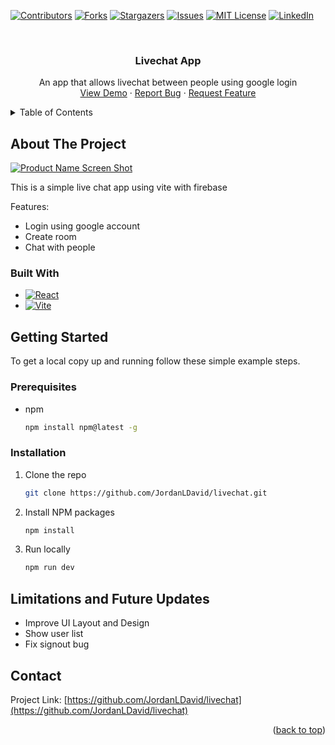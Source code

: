 <a name="readme-top"></a>
<!-- PROJECT SHIELDS -->
[![Contributors][contributors-shield]][contributors-url]
[![Forks][forks-shield]][forks-url]
[![Stargazers][stars-shield]][stars-url]
[![Issues][issues-shield]][issues-url]
[![MIT License][license-shield]][license-url]
[![LinkedIn][linkedin-shield]][linkedin-url]

<!-- PROJECT LOGO -->
<br />
<div align="center">
  <h3 align="center">Livechat App</h3>

  <p align="center">
    An app that allows livechat between people using google login
    <br />
    <a href="https://github.com/JordanLDavid/livechat">View Demo</a>
    ·
    <a href="https://github.com/JordanLDavid/livechat/issues">Report Bug</a>
    ·
    <a href="https://github.com/JordanLDavid/livechat/issues">Request Feature</a>
  </p>
</div>

<!-- TABLE OF CONTENTS -->
<details>
  <summary>Table of Contents</summary>
  <ol>
    <li>
      <a href="#about-the-project">About The Project</a>
      <ul>
        <li><a href="#built-with">Built With</a></li>
      </ul>
    </li>
    <li>
      <a href="#getting-started">Getting Started</a>
      <ul>
        <li><a href="#prerequisites">Prerequisites</a></li>
        <li><a href="#installation">Installation</a></li>
      </ul>
    </li>
    <li><a href="#limitations-and-future-updates">Future Updates</a></li>
    <li><a href="#contact">Contact</a></li>
  </ol>
</details>

<!-- ABOUT THE PROJECT -->
## About The Project

[![Product Name Screen Shot][product-screenshot]](https://jld-livechat.web.app)

This is a simple live chat app using vite with firebase

Features:
* Login using google account
* Create room
* Chat with people

### Built With
* [![React][React.js]][React-url]
* [![Vite][Vitejs.dev]][Vite-url]

<!-- GETTING STARTED -->
## Getting Started

To get a local copy up and running follow these simple example steps.

### Prerequisites

* npm
  ```sh
  npm install npm@latest -g
  ```

### Installation

1. Clone the repo
   ```sh
   git clone https://github.com/JordanLDavid/livechat.git
   ```
2. Install NPM packages
   ```sh
   npm install
   ```
3. Run locally
   ```sh
   npm run dev
   ```
<!-- FUTURE IMPROVEMENTS -->
## Limitations and Future Updates
* Improve UI Layout and Design
* Show user list
* Fix signout bug
  
<!-- CONTACT -->
## Contact
Project Link: [https://github.com/JordanLDavid/livechat](https://github.com/JordanLDavid/livechat)

<p align="right">(<a href="#readme-top">back to top</a>)</p>

<!-- LINKS & IMAGES -->
[contributors-shield]: https://img.shields.io/github/contributors/JordanLDavid/livechat.svg?style=for-the-badge
[contributors-url]: https://github.com/JordanLDavid/livechat/graphs/contributors
[forks-shield]: https://img.shields.io/github/forks/JordanLDavid/livechat.svg?style=for-the-badge
[forks-url]: https://github.com/JordanLDavid/livechat/network/members
[stars-shield]: https://img.shields.io/github/stars/JordanLDavid/livechat.svg?style=for-the-badge
[stars-url]: https://github.com/JordanLDavid/livechat/stargazers
[issues-shield]: https://img.shields.io/github/issues/JordanLDavid/livechat.svg?style=for-the-badge
[issues-url]: https://github.com/JordanLDavid/livechat/issues
[license-shield]: https://img.shields.io/github/license/JordanLDavid/livechat.svg?style=for-the-badge
[license-url]: https://github.com/JordanLDavid/livechat/blob/master/LICENSE.txt
[linkedin-shield]: https://img.shields.io/badge/-LinkedIn-black.svg?style=for-the-badge&logo=linkedin&colorB=555
[linkedin-url]: https://linkedin.com/in/JordanLenardDavid
[product-screenshot]: images/product-screenshot.JPG
[React.js]: https://img.shields.io/badge/React-20232A?style=for-the-badge&logo=react&logoColor=61DAFB
[React-url]: https://reactjs.org/
[Vitejs.dev]: https://img.shields.io/badge/Vitejs-20232A?style=for-the-badge&logo=vite&logoColor=61DAFB
[Vite-url]: https://vitejs.dev/
